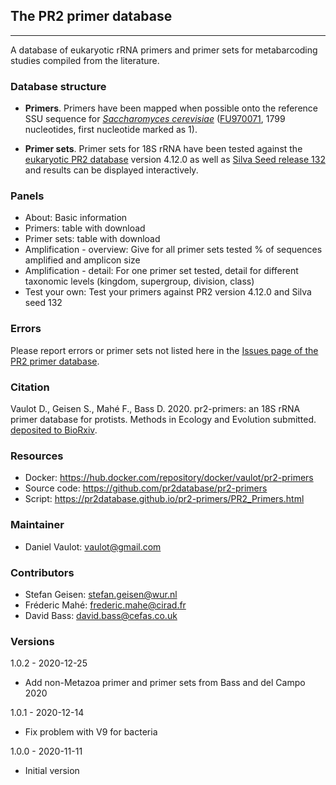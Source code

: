 ## The PR2 primer database
---

A database of eukaryotic rRNA primers and primer sets for metabarcoding studies compiled from the literature. 

### Database structure

* **Primers**. Primers have been mapped when possible onto the reference SSU sequence for _[Saccharomyces cerevisiae](http://apollo.chemistry.gatech.edu/RibosomeGallery/eukarya/S%20cerevisiae/SSU/index.html)_ ([FU970071](https://www.ncbi.nlm.nih.gov/nuccore/FU970071), 1799 nucleotides, first nucleotide marked as 1).  

* **Primer sets**. Primer sets for 18S rRNA have been tested against the [eukaryotic PR2 database](https://pr2-database.org/) version 4.12.0 as well as [Silva Seed release 132](https://mothur.s3.us-east-2.amazonaws.com/wiki/silva.seed_v132.tgz) and results can be displayed interactively.

### Panels

* About: Basic information 
* Primers: table with download
* Primer sets: table with download
* Amplification - overview: Give for all primer sets tested % of sequences amplified and amplicon size
* Amplification - detail: For one primer set tested, detail for different taxonomic levels (kingdom, supergroup, division, class)
* Test your own: Test your primers against PR2 version 4.12.0 and Silva seed 132

### Errors

Please report errors or primer sets not listed here in the [Issues page of the PR2 primer database](https://github.com/pr2database/pr2-primers/issues).


### Citation

Vaulot D., Geisen S., Mahé F., Bass D. 2020. pr2-primers: an 18S rRNA primer database for protists. Methods in Ecology and Evolution submitted. [deposited to BioRxiv](https://www.biorxiv.org/content/10.1101/2021.01.04.425170v1).

### Resources
* Docker: https://hub.docker.com/repository/docker/vaulot/pr2-primers
* Source code: https://github.com/pr2database/pr2-primers
* Script: https://pr2database.github.io/pr2-primers/PR2_Primers.html

### Maintainer
* Daniel Vaulot: vaulot@gmail.com

### Contributors

* Stefan Geisen:  stefan.geisen@wur.nl
* Fréderic Mahé: frederic.mahe@cirad.fr
* David Bass: david.bass@cefas.co.uk

### Versions

1.0.2 - 2020-12-25
* Add non-Metazoa primer and primer sets from Bass and del Campo 2020

1.0.1 - 2020-12-14
* Fix problem with V9 for bacteria

1.0.0 - 2020-11-11
* Initial version
